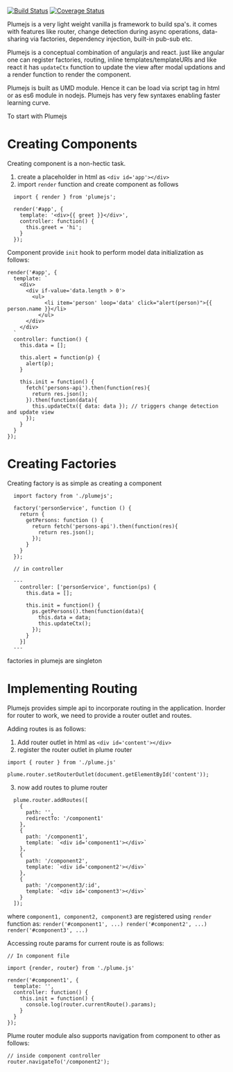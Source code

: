 [![Build Status](https://travis-ci.org/KiranMantha/plumejs.svg?branch=master)](https://travis-ci.org/KiranMantha/plumejs) [![Coverage Status](https://coveralls.io/repos/github/KiranMantha/plumejs/badge.svg?branch=master)](https://coveralls.io/github/KiranMantha/plumejs?branch=master)


Plumejs is a very light weight vanilla js framework to build spa's. it comes with features like router, change detection during async operations, data-sharing via factories, dependency injection, built-in pub-sub etc.

Plumejs is a conceptual combination of angularjs and react. just like angular one can register factories, routing, inline templates/templateURls and like react it has `updateCtx` function to update the view after modal updations and a render function to render the component.

Plumejs is built as UMD module. Hence it can be load via script tag in html or as es6 module in nodejs. Plumejs has very few syntaxes enabling faster learning curve.

To start with Plumejs

# Creating Components

Creating component is a non-hectic task.

1. create a placeholder in html as `<div id='app'></div>`
2. import `render` function and create component as follows

```
  import { render } from 'plumejs';

  render('#app', {
    template: '<div>{{ greet }}</div>',
    controller: function() {
      this.greet = 'hi';
    }
  });

```

Component provide `init` hook to perform model data initialization as follows:

```
render('#app', {
  template: `
    <div>
      <div if-value='data.length > 0'>
        <ul>
            <li item='person' loop='data' click="alert(person)">{{ person.name }}</li>
          </ul>
      </div>
    </div>
  `
  controller: function() {
    this.data = [];

    this.alert = function(p) {
      alert(p);
    }

    this.init = function() {
      fetch('persons-api').then(function(res){
        return res.json();
      }).then(function(data){
        this.updateCtx({ data: data }); // triggers change detection and update view
      });
    }
  }
});

```

# Creating Factories

Creating factory is as simple as creating a component

```
  import factory from './plumejs';

  factory('personService', function () {
    return {
      getPersons: function () {
        return fetch('persons-api').then(function(res){
          return res.json();
        });
      }
    }
  });

  // in controller

  ---
    controller: ['personService', function(ps) {
      this.data = [];

      this.init = function() {
        ps.getPersons().then(function(data){
          this.data = data;
          this.updateCtx();
        });
      }
    }]
  ---
```

factories in plumejs are singleton

# Implementing Routing

Plumejs provides simple api to incorporate routing in the application. Inorder for router to work, we need to provide a router outlet and routes.

Adding routes is as follows: 

1. Add router outlet in html as `<div id='content'></div>`
2. register the router outlet in plume router

```
import { router } from './plume.js'

plume.router.setRouterOutlet(document.getElementById('content'));

```

3. now add routes to plume router

```
  plume.router.addRoutes([
    {
      path: '',
      redirectTo: '/component1'
    },
    {
      path: '/component1',
      template: `<div id='component1'></div>`
    },
    {
      path: '/component2',
      template: `<div id='component2'></div>`
    },
    {
      path: '/component3/:id',
      template: `<div id='component3'></div>`
    }
  ]);

```

where `component1, component2, component3` are registered using `render` function as:
`render('#component1', ...) render('#component2', ...) render('#component3', ...)`

Accessing route params for current route is as follows:

```
// In component file

import {render, router} from './plume.js'

render('#component1', {
  template: '',
  controller: function() {
    this.init = function() {
      console.log(router.currentRoute().params);
    }
  }
});

```

Plume router module also supports navigation from component to other as follows:

```
// inside component controller
router.navigateTo('/component2');

```
